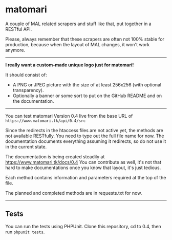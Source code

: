 # matomari

A couple of MAL related scrapers and stuff like that, put together in a RESTful API.

Please, always remember that these scrapers are often not 100% stable for production, because when the layout of MAL changes, it won't work anymore. 

---

**I really want a custom-made unique logo just for matomari!**

It should consist of:
- A PNG or JPEG picture with the size of at least 256x256 (with optional transparency).
- Optionally a banner or some sort to put on the GitHub README and on the documentation.

---

You can test matomari Version 0.4 live from the base URL of ```https://www.matomari.tk/api/0.4/src```

Since the redirects in the htaccess files are not active yet, the methods are not available RESTfully. You need to type out the full file name for now. The documentation documents everything assuming it redirects, so do not use it in the current state.

The documentation is being created steadily at https://www.matomari.tk/docs/0.4
You can contribute as well, it's not that hard to make documentations once you know that layout, it's just tedious.

Each method contains information and parameters required at the top of the file.

The planned and completed methods are in requests.txt for now.


---

## Tests

You can run the tests using PHPUnit. Clone this repository, cd to 0.4, then run ```phpunit tests```.
